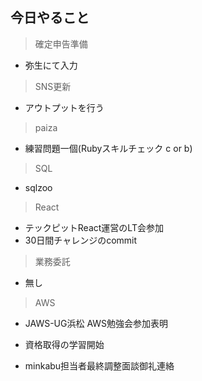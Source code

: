 ## 今日やること

> 確定申告準備
- 弥生にて入力

> SNS更新
- アウトプットを行う


> paiza
- 練習問題一個(Rubyスキルチェック c or b) 


> SQL
- sqlzoo

> React
 - テックピットReact運営のLT会参加
 - 30日間チャレンジのcommit


> 業務委託
- 無し

> AWS
- JAWS-UG浜松 AWS勉強会参加表明
- 資格取得の学習開始


- minkabu担当者最終調整面談御礼連絡
